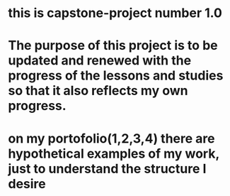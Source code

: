 # this is capstone-project number 1.0

# The purpose of this project is to be updated and renewed with the progress of the lessons and studies so that it also reflects my own progress.

# on my portofolio(1,2,3,4) there are hypothetical examples of my work, just to understand the structure I desire


